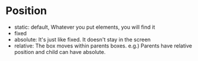 # Position

- static: default, Whatever you put elements, you will find it
- fixed
- absolute: It's just like fixed. It doesn't stay in the screen
- relative: The box moves within parents boxes. e.g.) Parents have relative position and child can have absolute.
